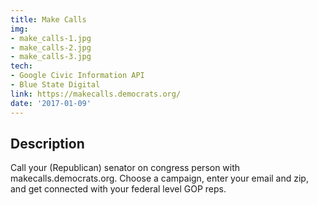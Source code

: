 ```yaml
---
title: Make Calls
img:
- make_calls-1.jpg
- make_calls-2.jpg
- make_calls-3.jpg
tech:
- Google Civic Information API
- Blue State Digital
link: https://makecalls.democrats.org/
date: '2017-01-09'
---
```


## Description

Call your (Republican) senator on congress person with makecalls.democrats.org. Choose a campaign, enter your email and zip, and get connected with your federal level GOP reps.
